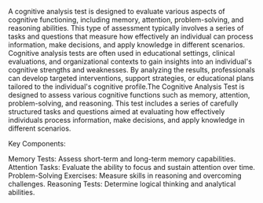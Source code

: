 A cognitive analysis test is designed to evaluate various aspects of cognitive functioning, including memory, attention, problem-solving, and reasoning abilities. This type of assessment typically involves a series of tasks and questions that measure how effectively an individual can process information, make decisions, and apply knowledge in different scenarios. Cognitive analysis tests are often used in educational settings, clinical evaluations, and organizational contexts to gain insights into an individual's cognitive strengths and weaknesses. By analyzing the results, professionals can develop targeted interventions, support strategies, or educational plans tailored to the individual's cognitive profile.The Cognitive Analysis Test is designed to assess various cognitive functions such as memory, attention, problem-solving, and reasoning. This test includes a series of carefully structured tasks and questions aimed at evaluating how effectively individuals process information, make decisions, and apply knowledge in different scenarios.

Key Components:

Memory Tests: Assess short-term and long-term memory capabilities.
Attention Tasks: Evaluate the ability to focus and sustain attention over time.
Problem-Solving Exercises: Measure skills in reasoning and overcoming challenges.
Reasoning Tests: Determine logical thinking and analytical abilities.
